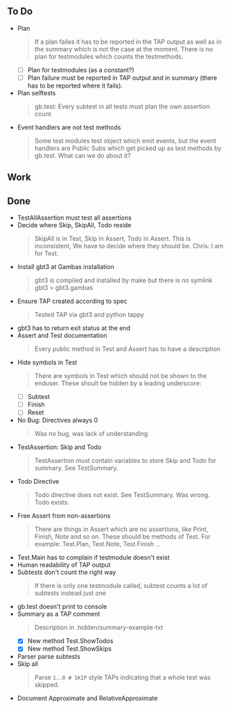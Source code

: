## To Do

- Plan
    > If a plan failes it has to be reported in the TAP output as well as in the summary which is not the case at the moment. There is no plan for testmodules which counts the testmethods.
    * [ ] Plan for testmodules (as a constant?)
    * [ ] Plan failure must be reported in TAP output and in summary (there has to be reported where it fails).
- Plan selftests
    > gb.test: Every subtest in all tests must plan the own assertion count
- Event handlers are not test methods
    > Some test modules test object which emit events, but the event handlers are Public Subs which get picked up as test methods by gb.test. What can we do about it?

## Work


## Done

- TestAllAssertion must test all assertions
- Decide where Skip, SkipAll, Todo reside
    > SkipAll is in Test, Skip in Assert, Todo in Assert. This is inconsistent, We have to decide where they should be. Chris: I am for Test.
- Install gbt3 at Gambas installation
    > gbt3 is compiled and installed by make but there is no symlink gbt3 > gbt3.gambas
- Ensure TAP created according to  spec
    > Tested TAP via gbt3 and python tappy
- gbt3 has to return exit status at the end
- Assert and Test documentation
    > Every public method in Test and Assert has to have a description
- Hide symbols in Test
    > There are symbols in Test which should not be shown to the enduser. These shoult be hidden by a leading underscore:
    * [ ] Subtest
    * [ ] Finish
    * [ ] Reset
- No Bug: Directives always 0
    > Was no bug, was lack of understanding
- TestAssertion: Skip and Todo
    > TestAssertion must contain variables to store Skip and Todo for summary. See TestSummary.
- Todo Directive
    > Todo directive does not exist. See TestSummary. Was wrong. Todo exists.
- Free Assert from non-assertions
    > There are things in Assert which are no assertions, like Print, Finish, Note and so on. These should be methods of Test. For example: Test.Plan, Test.Note, Test.Finish ...
- Test.Main has to complain if testmodule doesn't exist
- Human readability of TAP output
- Subtests don't count the right way
    > If there is only one testmodule called, subtest counts a lot of subtests instead just one
- gb.test doesn't print to console
- Summary as a TAP comment
    > Description in .hidden/summary-example-txt
    * [x] New method Test.ShowTodos
    * [x] New method Test.ShowSkips
- Parser parse subtests
- Skip all
    > Parse `1..0 # SKIP` style TAPs indicating that a whole test was skipped.
- Document Approximate and RelativeApproximate

